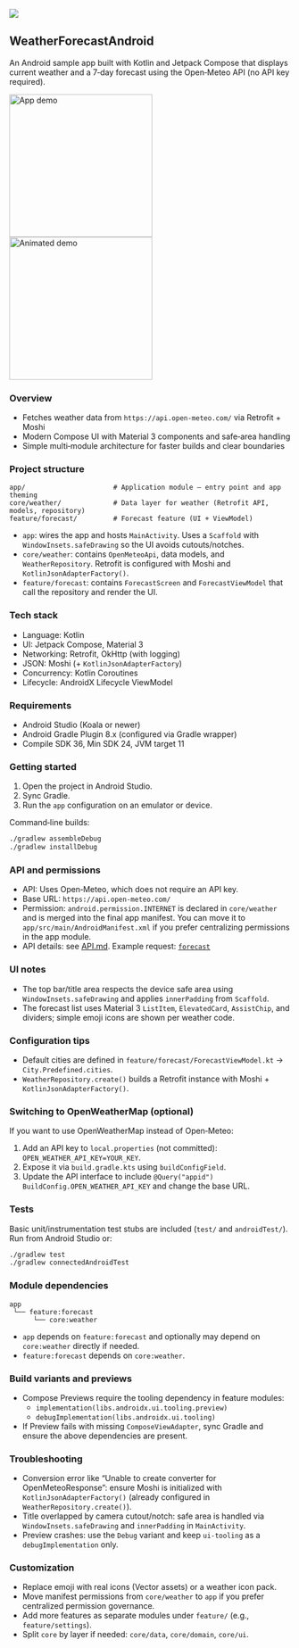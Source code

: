 ![](README/icon-256.jpg)

## WeatherForecastAndroid

An Android sample app built with Kotlin and Jetpack Compose that displays current weather and a 7‑day forecast using the Open‑Meteo API (no API key required).

<p>
  <img src="README/demo.png" alt="App demo" width="256" />
  <img src="README/demo.gif" alt="Animated demo" width="256" />
</p>

### Overview
- Fetches weather data from `https://api.open-meteo.com/` via Retrofit + Moshi
- Modern Compose UI with Material 3 components and safe‑area handling
- Simple multi‑module architecture for faster builds and clear boundaries

### Project structure
```
app/                      # Application module – entry point and app theming
core/weather/             # Data layer for weather (Retrofit API, models, repository)
feature/forecast/         # Forecast feature (UI + ViewModel)
```
- `app`: wires the app and hosts `MainActivity`. Uses a `Scaffold` with `WindowInsets.safeDrawing` so the UI avoids cutouts/notches.
- `core/weather`: contains `OpenMeteoApi`, data models, and `WeatherRepository`. Retrofit is configured with Moshi and `KotlinJsonAdapterFactory()`.
- `feature/forecast`: contains `ForecastScreen` and `ForecastViewModel` that call the repository and render the UI.

### Tech stack
- Language: Kotlin
- UI: Jetpack Compose, Material 3
- Networking: Retrofit, OkHttp (with logging)
- JSON: Moshi (+ `KotlinJsonAdapterFactory`)
- Concurrency: Kotlin Coroutines
- Lifecycle: AndroidX Lifecycle ViewModel

### Requirements
- Android Studio (Koala or newer)
- Android Gradle Plugin 8.x (configured via Gradle wrapper)
- Compile SDK 36, Min SDK 24, JVM target 11

### Getting started
1. Open the project in Android Studio.
2. Sync Gradle.
3. Run the `app` configuration on an emulator or device.

Command‑line builds:
```bash
./gradlew assembleDebug
./gradlew installDebug
```

### API and permissions
- API: Uses Open‑Meteo, which does not require an API key.
- Base URL: `https://api.open-meteo.com/`
- Permission: `android.permission.INTERNET` is declared in `core/weather` and is merged into the final app manifest. You can move it to `app/src/main/AndroidManifest.xml` if you prefer centralizing permissions in the app module.
- API details: see [API.md](API.md). Example request: [`forecast`](https://api.open-meteo.com/v1/forecast?latitude=37.7749&longitude=-122.4194&current_weather=true&timezone=auto&daily=temperature_2m_max%2Ctemperature_2m_min%2Cprecipitation_probability_mean%2Cweathercode)

### UI notes
- The top bar/title area respects the device safe area using `WindowInsets.safeDrawing` and applies `innerPadding` from `Scaffold`.
- The forecast list uses Material 3 `ListItem`, `ElevatedCard`, `AssistChip`, and dividers; simple emoji icons are shown per weather code.

### Configuration tips
- Default cities are defined in `feature/forecast/ForecastViewModel.kt` → `City.Predefined.cities`.
- `WeatherRepository.create()` builds a Retrofit instance with Moshi + `KotlinJsonAdapterFactory()`.

### Switching to OpenWeatherMap (optional)
If you want to use OpenWeatherMap instead of Open‑Meteo:
1. Add an API key to `local.properties` (not committed): `OPEN_WEATHER_API_KEY=YOUR_KEY`.
2. Expose it via `build.gradle.kts` using `buildConfigField`.
3. Update the API interface to include `@Query("appid") BuildConfig.OPEN_WEATHER_API_KEY` and change the base URL.

### Tests
Basic unit/instrumentation test stubs are included (`test/` and `androidTest/`). Run from Android Studio or:
```bash
./gradlew test
./gradlew connectedAndroidTest
```

### Module dependencies
```
app
 └── feature:forecast
      └── core:weather
```
- `app` depends on `feature:forecast` and optionally may depend on `core:weather` directly if needed.
- `feature:forecast` depends on `core:weather`.

### Build variants and previews
- Compose Previews require the tooling dependency in feature modules:
  - `implementation(libs.androidx.ui.tooling.preview)`
  - `debugImplementation(libs.androidx.ui.tooling)`
- If Preview fails with missing `ComposeViewAdapter`, sync Gradle and ensure the above dependencies are present.

### Troubleshooting
- Conversion error like “Unable to create converter for OpenMeteoResponse”: ensure Moshi is initialized with `KotlinJsonAdapterFactory()` (already configured in `WeatherRepository.create()`).
- Title overlapped by camera cutout/notch: safe area is handled via `WindowInsets.safeDrawing` and `innerPadding` in `MainActivity`.
- Preview crashes: use the `Debug` variant and keep `ui-tooling` as a `debugImplementation` only.

### Customization
- Replace emoji with real icons (Vector assets) or a weather icon pack.
- Move manifest permissions from `core/weather` to `app` if you prefer centralized permission governance.
- Add more features as separate modules under `feature/` (e.g., `feature/settings`).
- Split `core` by layer if needed: `core/data`, `core/domain`, `core/ui`.


